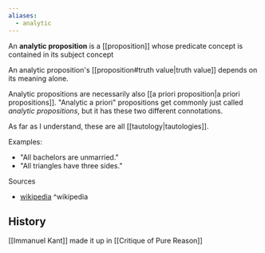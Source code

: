 ```yaml
---
aliases:
  - analytic
---
```

An **analytic proposition** is a [[proposition]] whose predicate concept is contained in its subject concept

An analytic proposition's [[proposition#truth value|truth value]] depends on its meaning alone.

Analytic propositions are necessarily also [[a priori proposition|a priori propositions]].
"Analytic a priori" propositions get commonly just called _analytic propositions_, but it has these two different connotations.

As far as I understand, these are all [[tautology|tautologies]].

Examples:
- "All bachelors are unmarried."
- "All triangles have three sides."

Sources
- [wikipedia](https://en.wikipedia.org/wiki/Analytic%E2%80%93synthetic_distinction) ^wikipedia

## History

[[Immanuel Kant]] made it up in [[Critique of Pure Reason]]